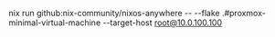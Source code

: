 nix run github:nix-community/nixos-anywhere -- --flake
.#proxmox-minimal-virtual-machine --target-host root@10.0.100.100
